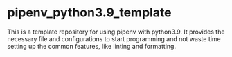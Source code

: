 # pipenv_python3.9_template
This is a template repository for using pipenv with python3.9. It provides the necessary file and configurations to start programming and not waste time setting up the common features, like linting and formatting.
